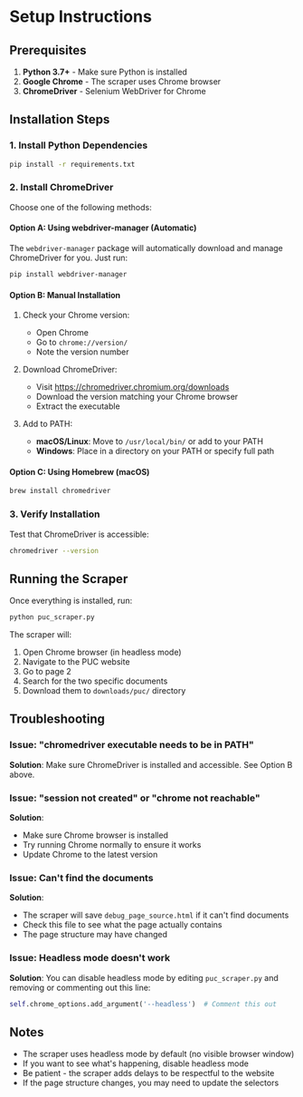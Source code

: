 # Setup Instructions

## Prerequisites

1. **Python 3.7+** - Make sure Python is installed
2. **Google Chrome** - The scraper uses Chrome browser
3. **ChromeDriver** - Selenium WebDriver for Chrome

## Installation Steps

### 1. Install Python Dependencies

```bash
pip install -r requirements.txt
```

### 2. Install ChromeDriver

Choose one of the following methods:

#### Option A: Using webdriver-manager (Automatic)

The `webdriver-manager` package will automatically download and manage ChromeDriver for you. Just run:

```bash
pip install webdriver-manager
```

#### Option B: Manual Installation

1. Check your Chrome version:
   - Open Chrome
   - Go to `chrome://version/`
   - Note the version number

2. Download ChromeDriver:
   - Visit https://chromedriver.chromium.org/downloads
   - Download the version matching your Chrome browser
   - Extract the executable

3. Add to PATH:
   - **macOS/Linux**: Move to `/usr/local/bin/` or add to your PATH
   - **Windows**: Place in a directory on your PATH or specify full path

#### Option C: Using Homebrew (macOS)

```bash
brew install chromedriver
```

### 3. Verify Installation

Test that ChromeDriver is accessible:

```bash
chromedriver --version
```

## Running the Scraper

Once everything is installed, run:

```bash
python puc_scraper.py
```

The scraper will:
1. Open Chrome browser (in headless mode)
2. Navigate to the PUC website
3. Go to page 2
4. Search for the two specific documents
5. Download them to `downloads/puc/` directory

## Troubleshooting

### Issue: "chromedriver executable needs to be in PATH"

**Solution**: Make sure ChromeDriver is installed and accessible. See Option B above.

### Issue: "session not created" or "chrome not reachable"

**Solution**: 
- Make sure Chrome browser is installed
- Try running Chrome normally to ensure it works
- Update Chrome to the latest version

### Issue: Can't find the documents

**Solution**: 
- The scraper will save `debug_page_source.html` if it can't find documents
- Check this file to see what the page actually contains
- The page structure may have changed

### Issue: Headless mode doesn't work

**Solution**: You can disable headless mode by editing `puc_scraper.py` and removing or commenting out this line:

```python
self.chrome_options.add_argument('--headless')  # Comment this out
```

## Notes

- The scraper uses headless mode by default (no visible browser window)
- If you want to see what's happening, disable headless mode
- Be patient - the scraper adds delays to be respectful to the website
- If the page structure changes, you may need to update the selectors

